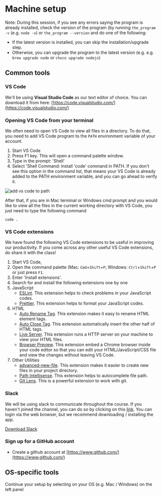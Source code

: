 # Machine setup

Note: During this session, if you see any errors saying the program is already installed, check the version of the program \(by running `the_program -v` \(e.g. `node -v`\) or `the_program --version` and do one of the following:

* If the latest version is installed, you can skip the installation/upgrade step.
* Otherwise, you can upgrade the program to the latest version \(e.g. e.g. `brew upgrade node` or `choco upgrade nodejs`\)

## Common tools

### VS Code

We'll be using **Visual Studio Code** as our text editor of choice. You can download it from here: [https://code.visualstudio.com/](https://code.visualstudio.com/)

### Opening VS Code from your terminal

We often need to open VS Code to view all files in a directory. To do that, you need to add VS Code program to the `PATH` environment variable of your account.

1. Start VS Code
2. Press F1 key. This will open a command palette window.
3. Type in the prompt: 'Shell'
4. Select 'Shell Command: Install 'code' command in PATH. If you don't see this option in the command list, that means your VS Code is already added to the PATH environment variable, and you can go ahead to verify it.

![add vs code to path](../.gitbook/assets/add_vscode_to_path.png)

After that, if you are in Mac terminal or Windows cmd prompt and you would like to view all the files in the current working directory with VS Code, you just need to type the following command

```text
code .
```

### VS Code extensions

We have found the following VS Code extensions to be useful in improving our productivity. If you come across any other useful VS Code extensions, do share it with the class!

1. Start VS Code,
2. Open the command palette \(Mac: `Cmd`+`Shift`+`P`; Windows: `Ctrl`+`Shift`+`P` or just press `F1`.
3. Enter 'Install extensions'.
4. Search for and install the following extensions one by one
5. JavaScript
   * [ESLint](https://marketplace.visualstudio.com/items?itemName=dbaeumer.vscode-eslint). This extension helps to check problems in your JavaScript codes.
   * [Prettier](https://marketplace.visualstudio.com/items?itemName=esbenp.prettier-vscode). This extension helps to format your JavaScript codes.
6. HTML
   * [Auto Rename Tag](https://marketplace.visualstudio.com/items?itemName=formulahendry.auto-rename-tag). This extension makes it easy to rename HTML element tags.
   * [Auto Close Tag](https://marketplace.visualstudio.com/items?itemName=formulahendry.auto-close-tag). This extension automatically insert the other half of HTML tags.
   * [Live Server](https://marketplace.visualstudio.com/items?itemName=ritwickdey.LiveServer). This extension runs a HTTP server on your machine to view your HTML files.
   * [Browser Preview](https://marketplace.visualstudio.com/items?itemName=auchenberg.vscode-browser-preview). This extension embed a Chrome browser inside your code editor so that you can edit your HTML/JavaScript/CSS file and view the changes without leaving VS Code.
7. Other Utilities
   * [advanced-new-file](https://marketplace.visualstudio.com/items?itemName=patbenatar.advanced-new-file). This extension makes it easier to create new files in your project directory.
   * [Path Intellisense](https://marketplace.visualstudio.com/items?itemName=christian-kohler.path-intellisense). This extension helps to autocomplete file path.
   * [Git Lens](https://marketplace.visualstudio.com/items?itemName=eamodio.gitlens). This is a powerful extension to work with git.

### Slack

We will be using slack to communicate throughout the course. If you haven't joined the channel, you can do so by clicking on this [link](https://join.slack.com/t/jumpstart-2/shared_invite/enQtMzYzODcwODMxNjA0LTkzOTA1M2UyNTRlNDZiNjdhY2I2OTk3NTU2NDI4YWM0NWJiZjYyMDUwMjEwYTg0YzNkZTRlYWE0NWU5ODE1YzA). You can login via the web browser, but we recommend downloading / installing the app.

[Download Slack](https://slack.com/downloads)

### Sign up for a GitHub  account

* Create a github account at [https://www.github.com/](https://www.github.com/)

## OS-specific tools

Continue your setup by selecting on your OS \(e.g. Mac / Windows\) on the left panel

